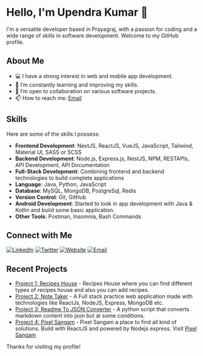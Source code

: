 # Hello, I'm Upendra Kumar 👋

I'm a versatile developer based in Prayagraj, with a passion for coding and a wide range of skills in software development. Welcome to my GitHub profile.

## About Me

- 💻 I have a strong interest in web and mobile app development.
- 🌱 I’m constantly learning and improving my skills.
- 👯 I’m open to collaboration on various software projects.
- 📫 How to reach me: [Email](mailto:kupendra.dev@gmail.com)

## Skills

Here are some of the skills I possess:

- **Frontend Development**: NextJS, ReactJS, VueJS, JavaScript, Tailwind, Material UI, SASS or SCSS
- **Backend Development**: Node.js, Express.js, NestJS, NPM, RESTAPIs, API Development, API Documentation
- **Full-Stack Development**: Combining frontend and backend technologies to build complete applications
- **Language**: Java, Python, JavaScript
- **Database**: MySQL, MongoDB, PostgreSql, Redis
- **Version Control**: Git, GitHub
- **Android Development**: Started to look in app development with Java & Kotlin and build some basic application.
- **Other Tools**: Postman, Insomnia, Bash Commands

## Connect with Me

[![LinkedIn](https://img.shields.io/badge/LinkedIn-Connect-blue)](https://www.linkedin.com/in/upendra-kumar-9832801b6/)
[![Twitter](https://img.shields.io/badge/Twitter-Follow-blue)](https://twitter.com/kumar__upendra)
[![Website](https://img.shields.io/badge/Website-Visit-brightgreen)](https://kupendra-v2.netlify.app/)
[![Email](https://img.shields.io/badge/Email-Contact-red)](mailto:kuupendra564@gmail.com)

## Recent Projects

- [Project 1: Recipes House](https://github.com/Kr-Upendra/Recipe-House) - Recipes House where you can find different types of recipes house and also you can add recipes.
- [Project 2: Note Taker](https://github.com/Kr-Upendra/note-taker) - A Full stack practice web application made with technologies like ReactJs, NodeJS, Express, MongoDB etc.
- [Project 3: Readme To JSON Converter](https://github.com/Kr-Upendra/markdown-to-json) - A python script that converts markdown content into json but at some conditions.
- [Project 4: Pixel Sangam](https://github.com/Kr-Upendra/Pixel-Sangam) - Pixel Sangam a place to find all kind of solutions. Build with ReactJS and powered by Nodejs express. Visit [Pixel Sangam](https://pixelsangam.in)

Thanks for visiting my profile!
